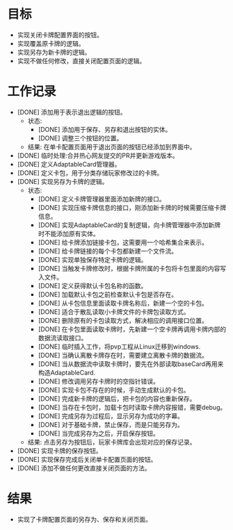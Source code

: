 # 目标
- 实现关闭卡牌配置界面的按钮。
- 实现覆盖原卡牌的逻辑。
- 实现另存为新卡牌的逻辑。
- 实现不做任何修改，直接关闭配置页面的逻辑。

# 工作记录
- [DONE] 添加用于表示退出逻辑的按钮。
	- 状态:
		- [DONE] 添加用于保存、另存和退出按钮的实体。
		- [DONE] 调整三个按钮的位置。
	- 结果: 在单卡配置页面用于退出页面的按钮已经添加到界面中。
- [DONE] 临时处理:合并热心网友提交的PR并更新游戏版本。
- [DONE] 定义AdaptableCard管理器。
- [DONE] 定义卡包，用于分类存储玩家修改过的卡牌。
- [DONE] 实现另存为卡牌的逻辑。
	- 状态:
		- [DONE] 定义卡牌管理器里面添加新牌的接口。
		- [DONE] 实现压缩卡牌信息的接口，刚添加新卡牌的时候需要压缩卡牌信息。
		- [DONE] 实现AdaptableCard的复制逻辑，向卡牌管理器中添加新牌时不能添加原有实体。
		- [DONE] 给卡牌添加链接卡包，这需要用一个哈希集合来表示。
		- [DONE] 给卡牌链接的每个卡包都新建一个文件流。 
		- [DONE] 实现单独保存特定卡牌的逻辑。
		- [DONE] 当触发卡牌修改时，根据卡牌所属的卡包将卡包里面的内容写入文件。
		- [DONE] 定义获得默认卡包名称的函数。
		- [DONE] 加载默认卡包之前检查默认卡包是否存在。
		- [DONE] 从卡包信息里面读取卡牌名称后，新建一个空的卡包。
		- [DONE] 适合于散乱读取小卡牌文件的卡牌包读取方式。
		- [DONE] 删除原有的卡包读取方式，解决相应的调用接口位置。
		- [DONE] 在卡包里面读取卡牌时，先新建一个空卡牌再调用卡牌内部的数据流读取接口。
		- [DONE] 临时插入工作，将pvp工程从Linux迁移到windows.
		- [DONE] 当确认离散卡牌存在时，需要建立离散卡牌的数据流。
		- [DONE] 当从数据流中读取卡牌时，要先在外部读取baseCard再用来构造AdaptableCard.
		- [DONE] 修改调用另存卡牌时的空指针错误。
		- [DONE] 实现卡包不存在的时候，手动生成默认的卡包。
		- [DONE] 完成新卡牌的逻辑后，把卡包的内容也重新保存。
		- [DONE] 当存在卡包时，加载卡包时读取卡牌内容报错，需要debug。
		- [DONE] 完成另存为过程后，显示另存为成功的字幕。
		- [DONE] 对于基础卡牌，禁止保存，而是只能另存为。
		- [DONE] 当完成另存为之后，开启保存按钮。
	- 结果: 点击另存为按钮后，玩家卡牌库会出现对应的保存记录。
- [DONE] 实现卡牌的保存按钮。
- [DONE] 实现保存完成后关闭单卡配置页面的按钮。
- [DONE] 添加不做任何更改直接关闭页面的方法。

# 结果
- 实现了卡牌配置页面的另存为、保存和关闭页面。